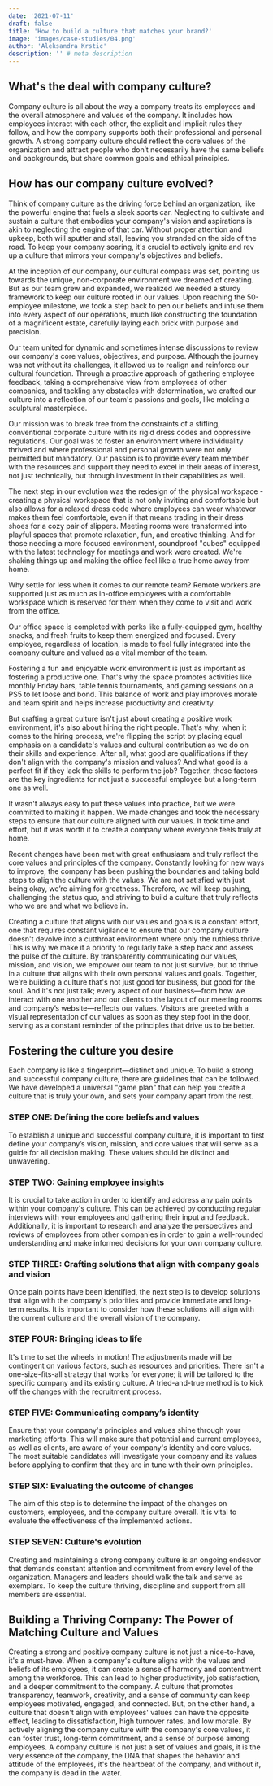```yaml
---
date: '2021-07-11'
draft: false
title: 'How to build a culture that matches your brand?'
image: 'images/case-studies/04.png'
author: 'Aleksandra Krstic'
description: '' # meta description
---
```


## What's the deal with company culture?

Company culture is all about the way a company treats its employees and the overall atmosphere and values of the company. It includes how employees interact with each other, the explicit and implicit rules they follow, and how the company supports both their professional and personal growth. A strong company culture should reflect the core values of the organization and attract people who don’t necessarily have the same beliefs and backgrounds, but share common goals and ethical principles.

## How has our company culture evolved?

Think of company culture as the driving force behind an organization, like the powerful engine that fuels a sleek sports car. Neglecting to cultivate and sustain a culture that embodies your company's vision and aspirations is akin to neglecting the engine of that car. Without proper attention and upkeep, both will sputter and stall, leaving you stranded on the side of the road. To keep your company soaring, it's crucial to actively ignite and rev up a culture that mirrors your company's objectives and beliefs.

At the inception of our company, our cultural compass was set, pointing us towards the unique, non-corporate environment we dreamed of creating. But as our team grew and expanded, we realized we needed a sturdy framework to keep our culture rooted in our values. Upon reaching the 50-employee milestone, we took a step back to pen our beliefs and infuse them into every aspect of our operations, much like constructing the foundation of a magnificent estate, carefully laying each brick with purpose and precision.

Our team united for dynamic and sometimes intense discussions to review our company's core values, objectives, and purpose. Although the journey was not without its challenges, it allowed us to realign and reinforce our cultural foundation. Through a proactive approach of gathering employee feedback, taking a comprehensive view from employees of other companies, and tackling any obstacles with determination, we crafted our culture into a reflection of our team's passions and goals, like molding a sculptural masterpiece.

Our mission was to break free from the constraints of a stifling, conventional corporate culture with its rigid dress codes and oppressive regulations. Our goal was to foster an environment where individuality thrived and where professional and personal growth were not only permitted but mandatory. Our passion is to provide every team member with the resources and support they need to excel in their areas of interest, not just technically, but through investment in their capabilities as well.

The next step in our evolution was the redesign of the physical workspace - creating a physical workspace that is not only inviting and comfortable but also allows for a relaxed dress code where employees can wear whatever makes them feel comfortable, even if that means trading in their dress shoes for a cozy pair of slippers. Meeting rooms were transformed into playful spaces that promote relaxation, fun, and creative thinking. And for those needing a more focused environment, soundproof "cubes" equipped with the latest technology for meetings and work were created. We're shaking things up and making the office feel like a true home away from home.

Why settle for less when it comes to our remote team? Remote workers are supported just as much as in-office employees with a comfortable workspace which is reserved for them when they come to visit and work from the office.

Our office space is completed with perks like a fully-equipped gym, healthy snacks, and fresh fruits to keep them energized and focused. Every employee, regardless of location, is made to feel fully integrated into the company culture and valued as a vital member of the team.

Fostering a fun and enjoyable work environment is just as important as fostering a productive one. That's why the space promotes activities like monthly Friday bars, table tennis tournaments, and gaming sessions on a PS5 to let loose and bond. This balance of work and play improves morale and team spirit and helps increase productivity and creativity.

But crafting a great culture isn't just about creating a positive work environment, it's also about hiring the right people. That's why, when it comes to the hiring process, we're flipping the script by placing equal emphasis on a candidate's values and cultural contribution as we do on their skills and experience. After all, what good are qualifications if they don't align with the company's mission and values? And what good is a perfect fit if they lack the skills to perform the job? Together, these factors are the key ingredients for not just a successful employee but a long-term one as well.

It wasn't always easy to put these values into practice, but we were committed to making it happen. We made changes and took the necessary steps to ensure that our culture aligned with our values. It took time and effort, but it was worth it to create a company where everyone feels truly at home.

Recent changes have been met with great enthusiasm and truly reflect the core values and principles of the company. Constantly looking for new ways to improve, the company has been pushing the boundaries and taking bold steps to align the culture with the values. We are not satisfied with just being okay, we’re aiming for greatness. Therefore, we will keep pushing, challenging the status quo, and striving to build a culture that truly reflects who we are and what we believe in.

Creating a culture that aligns with our values and goals is a constant effort, one that requires constant vigilance to ensure that our company culture doesn't devolve into a cutthroat environment where only the ruthless thrive. This is why we make it a priority to regularly take a step back and assess the pulse of the culture. By transparently communicating our values, mission, and vision, we empower our team to not just survive, but to thrive in a culture that aligns with their own personal values and goals. Together, we're building a culture that's not just good for business, but good for the soul. And it's not just talk; every aspect of our business—from how we interact with one another and our clients to the layout of our meeting rooms and company’s website—reflects our values. Visitors are greeted with a visual representation of our values as soon as they step foot in the door, serving as a constant reminder of the principles that drive us to be better.

## Fostering the culture you desire

Each company is like a fingerprint—distinct and unique. To build a strong and successful company culture, there are guidelines that can be followed. We have developed a universal "game plan" that can help you create a culture that is truly your own, and sets your company apart from the rest.

### STEP ONE: Defining the core beliefs and values

To establish a unique and successful company culture, it is important to first define your company’s vision, mission, and core values that will serve as a guide for all decision making. These values should be distinct and unwavering.

### STEP TWO: Gaining employee insights

It is crucial to take action in order to identify and address any pain points within your company's culture. This can be achieved by conducting regular interviews with your employees and gathering their input and feedback. Additionally, it is important to research and analyze the perspectives and reviews of employees from other companies in order to gain a well-rounded understanding and make informed decisions for your own company culture.

### STEP THREE: Crafting solutions that align with company goals and vision

Once pain points have been identified, the next step is to develop solutions that align with the company's priorities and provide immediate and long-term results. It is important to consider how these solutions will align with the current culture and the overall vision of the company.

### STEP FOUR: Bringing ideas to life

It's time to set the wheels in motion! The adjustments made will be contingent on various factors, such as resources and priorities. There isn't a one-size-fits-all strategy that works for everyone; it will be tailored to the specific company and its existing culture. A tried-and-true method is to kick off the changes with the recruitment process.

### STEP FIVE: Communicating company’s identity

Ensure that your company's principles and values shine through your marketing efforts. This will make sure that potential and current employees, as well as clients, are aware of your company's identity and core values. The most suitable candidates will investigate your company and its values before applying to confirm that they are in tune with their own principles.

### STEP SIX: Evaluating the outcome of changes

The aim of this step is to determine the impact of the changes on customers, employees, and the company culture overall. It is vital to evaluate the effectiveness of the implemented actions.

### STEP SEVEN: Culture's evolution

Creating and maintaining a strong company culture is an ongoing endeavor that demands constant attention and commitment from every level of the organization. Managers and leaders should walk the talk and serve as exemplars. To keep the culture thriving, discipline and support from all members are essential.

## Building a Thriving Company: The Power of Matching Culture and Values

Creating a strong and positive company culture is not just a nice-to-have, it's a must-have. When a company's culture aligns with the values and beliefs of its employees, it can create a sense of harmony and contentment among the workforce. This can lead to higher productivity, job satisfaction, and a deeper commitment to the company. A culture that promotes transparency, teamwork, creativity, and a sense of community can keep employees motivated, engaged, and connected. But, on the other hand, a culture that doesn't align with employees' values can have the opposite effect, leading to dissatisfaction, high turnover rates, and low morale. By actively aligning the company culture with the company's core values, it can foster trust, long-term commitment, and a sense of purpose among employees. A company culture is not just a set of values and goals, it is the very essence of the company, the DNA that shapes the behavior and attitude of the employees, it's the heartbeat of the company, and without it, the company is dead in the water.
